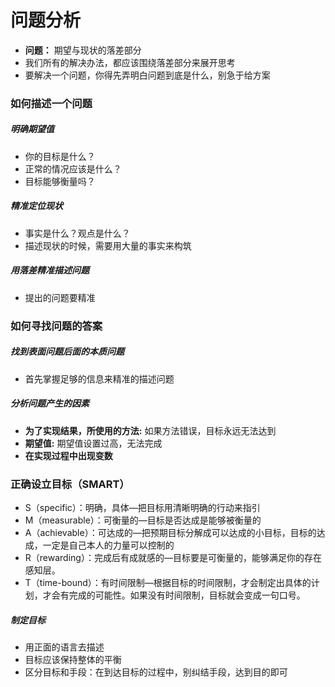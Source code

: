 # 问题分析
- **问题：** 期望与现状的落差部分
- 我们所有的解决办法，都应该围绕落差部分来展开思考
- 要解决一个问题，你得先弄明白问题到底是什么，别急于给方案
### 如何描述一个问题
##### 明确期望值
- 你的目标是什么？
- 正常的情况应该是什么？
- 目标能够衡量吗？
##### 精准定位现状
- 事实是什么？观点是什么？
- 描述现状的时候，需要用大量的事实来构筑
##### 用落差精准描述问题
- 提出的问题要精准
### 如何寻找问题的答案
##### 找到表面问题后面的本质问题
- 首先掌握足够的信息来精准的描述问题
##### 分析问题产生的因素
- **为了实现结果，所使用的方法:** 如果方法错误，目标永远无法达到
- **期望值:** 期望值设置过高，无法完成
- **在实现过程中出现变数**
### 正确设立目标（SMART）
- S（specific）：明确，具体—把目标用清晰明确的行动来指引
- M（measurable）：可衡量的—目标是否达成是能够被衡量的
- A（achievable）：可达成的—把预期目标分解成可以达成的小目标，目标的达成，一定是自己本人的力量可以控制的
- R（rewarding）：完成后有成就感的—目标要是可衡量的，能够满足你的存在感知层。
- T（time-bound）：有时间限制—根据目标的时间限制，才会制定出具体的计划，才会有完成的可能性。如果没有时间限制，目标就会变成一句口号。
##### 制定目标
- 用正面的语言去描述
- 目标应该保持整体的平衡
- 区分目标和手段：在到达目标的过程中，别纠结手段，达到目的即可
